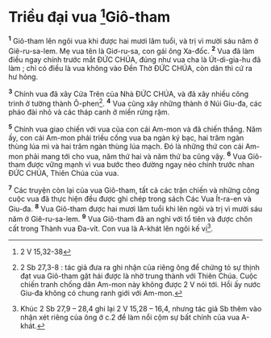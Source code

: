 # Triều đại vua [^1*]Giô-tham
<sup><b>1</b></sup> Giô-tham lên ngôi vua khi được hai mươi lăm tuổi, và trị vì mười sáu năm ở Giê-ru-sa-lem. Mẹ vua tên là Giơ-ru-sa, con gái ông Xa-đốc. <sup><b>2</b></sup> Vua đã làm điều ngay chính trước mắt ĐỨC CHÚA, đúng như vua cha là Út-di-gia-hu đã làm ; chỉ có điều là vua không vào Đền Thờ ĐỨC CHÚA, còn dân thì cứ ra hư hỏng.

<sup><b>3</b></sup> Chính vua đã xây Cửa Trên của Nhà ĐỨC CHÚA, và đã xây nhiều công trình ở tường thành Ô-phen[^1]. <sup><b>4</b></sup> Vua cũng xây những thành ở Núi Giu-đa, các pháo đài nhỏ và các tháp canh ở miền rừng rậm.

<sup><b>5</b></sup> Chính vua giao chiến với vua của con cái Am-mon và đã chiến thắng. Năm ấy, con cái Am-mon phải triều cống vua ba ngàn ký bạc, hai trăm ngàn thùng lúa mì và hai trăm ngàn thùng lúa mạch. Đó là những thứ con cái Am-mon phải mang tới cho vua, năm thứ hai và năm thứ ba cũng vậy. <sup><b>6</b></sup> Vua Giô-tham được vững mạnh vì vua bước theo đường ngay nẻo chính trước nhan ĐỨC CHÚA, Thiên Chúa của vua.

<sup><b>7</b></sup> Các truyện còn lại của vua Giô-tham, tất cả các trận chiến và những công cuộc vua đã thực hiện đều được ghi chép trong sách Các Vua Ít-ra-en và Giu-đa. <sup><b>8</b></sup> Vua Giô-tham được hai mươi lăm tuổi khi lên ngôi và trị vì mười sáu năm ở Giê-ru-sa-lem. <sup><b>9</b></sup> Vua Giô-tham đã an nghỉ với tổ tiên và được chôn cất trong Thành vua Đa-vít. Con vua là A-khát lên ngôi kế vị[^2].

[^1]: 2 Sb 27,3-8 : tác giả đưa ra ghi nhận của riêng ông để chứng tỏ sự thịnh đạt vua Giô-tham gặt hái được là nhờ trung thành với Thiên Chúa. Cuộc chiến tranh chống dân Am-mon này không được 2 V nói tới. Hồi ấy nước Giu-đa không có chung ranh giới với Am-mon.
[^2]: Khúc 2 Sb 27,9 – 28,4 ghi lại 2 V 15,28 – 16,4, nhưng tác giả Sb thêm vào nhận xét riêng của ông ở c.2 để làm nổi cộm sự bất chính của vua A-khát.
[^1*]: 2 V 15,32-38
